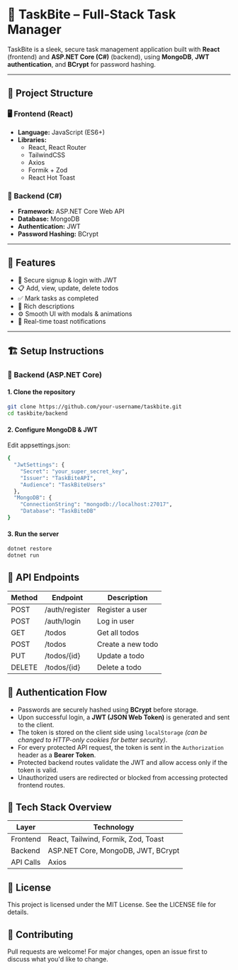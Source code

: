 # 📘 TaskBite – Full-Stack Task Manager

TaskBite is a sleek, secure task management application built with **React** (frontend) and **ASP.NET Core (C#)** (backend), using **MongoDB**, **JWT authentication**, and **BCrypt** for password hashing.

---

## 📁 Project Structure

### 🖥 Frontend (React)
- **Language:** JavaScript (ES6+)
- **Libraries:**
  - React, React Router
  - TailwindCSS
  - Axios
  - Formik + Zod
  - React Hot Toast

### 🧠 Backend (C#)
- **Framework:** ASP.NET Core Web API
- **Database:** MongoDB
- **Authentication:** JWT
- **Password Hashing:** BCrypt

---

## 🧩 Features

- 🔐 Secure signup & login with JWT
- 📋 Add, view, update, delete todos
- ✅ Mark tasks as completed
- 🧾 Rich descriptions
- ⚙️ Smooth UI with modals & animations
- 💬 Real-time toast notifications

---

## 🏗 Setup Instructions

### 🔧 Backend (ASP.NET Core)

#### 1. Clone the repository

```bash
git clone https://github.com/your-username/taskbite.git
cd taskbite/backend
```

#### 2. Configure MongoDB & JWT

Edit appsettings.json:

```bash
{
  "JwtSettings": {
    "Secret": "your_super_secret_key",
    "Issuer": "TaskBiteAPI",
    "Audience": "TaskBiteUsers"
  },
  "MongoDB": {
    "ConnectionString": "mongodb://localhost:27017",
    "Database": "TaskBiteDB"
}
```
         
#### 3. Run the server


```bash
dotnet restore
dotnet run
```


## 🔄 API Endpoints
| Method | Endpoint         | Description       |
|--------|------------------|-------------------|
| POST   | /auth/register   | Register a user   |
| POST   | /auth/login      | Log in user       |
| GET    | /todos           | Get all todos     |
| POST   | /todos           | Create a new todo |
| PUT    | /todos/{id}      | Update a todo     |
| DELETE | /todos/{id}      | Delete a todo     |


## 🔐 Authentication Flow

- Passwords are securely hashed using **BCrypt** before storage.
- Upon successful login, a **JWT (JSON Web Token)** is generated and sent to the client.
- The token is stored on the client side using `localStorage` *(can be changed to HTTP-only cookies for better security)*.
- For every protected API request, the token is sent in the `Authorization` header as a **Bearer Token**.
- Protected backend routes validate the JWT and allow access only if the token is valid.
- Unauthorized users are redirected or blocked from accessing protected frontend routes.





## 🧪 Tech Stack Overview
| Layer     | Technology                          |
|-----------|--------------------------------------|
| Frontend  | React, Tailwind, Formik, Zod, Toast  |
| Backend   | ASP.NET Core, MongoDB, JWT, BCrypt   |
| API Calls | Axios                                |



## 📝 License
This project is licensed under the MIT License. See the LICENSE file for details.


## 🤝 Contributing
Pull requests are welcome! For major changes, open an issue first to discuss what you'd like to change.